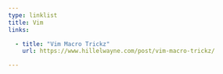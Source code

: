 ```yaml
---
type: linklist
title: Vim
links:

  - title: "Vim Macro Trickz"
    url: https://www.hillelwayne.com/post/vim-macro-trickz/

---
```



